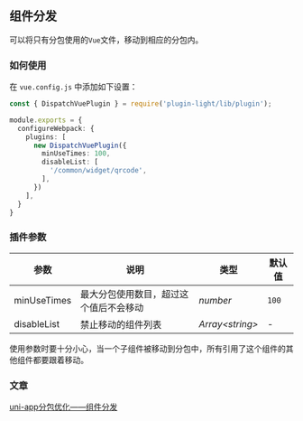## 组件分发

可以将只有分包使用的`Vue`文件，移动到相应的分包内。

### 如何使用

在 `vue.config.js` 中添加如下设置：

```ts
const { DispatchVuePlugin } = require('plugin-light/lib/plugin');

module.exports = {
  configureWebpack: {
    plugins: [
      new DispatchVuePlugin({
        minUseTimes: 100,
        disableList: [
          '/common/widget/qrcode',
        ],
      })
    ],
  }
}
```

### 插件参数

| 参数        | 说明                                   | 类型              | 默认值 |
| ----------- | -------------------------------------- | ----------------- | ------ |
| minUseTimes | 最大分包使用数目，超过这个值后不会移动 | _number_          | `100`  |
| disableList | 禁止移动的组件列表                     | _Array\<string\>_ | -      |

使用参数时要十分小心，当一个子组件被移动到分包中，所有引用了这个组件的其他组件都要跟着移动。


### 文章

[uni-app分包优化——组件分发](https://juejin.cn/post/7134873157449547812)

